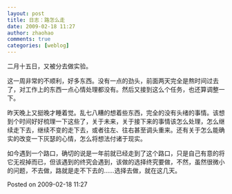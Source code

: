 ```yaml
---
layout: post
title: 日志：路怎么走
date: 2009-02-18 11:27
author: zhaohao
comments: true
categories: [weblog]
---
```

二月十五日，又被分去做实验。

这一周非常的不顺利，好多东西。没有一点的劲头，前面两天完全是熬时间过去了，对工作上的东西一点心情处理都没有。然后又接到这么个任务，也还算调整一下。

昨天晚上又挺晚才睡着觉。乱七八糟的想着些东西，完全的没有头绪的事情。该想到个时间好好梳理一下这些了，关于未来，关于接下来的事情该怎么处理，怎么继续走下去，继续不变的走下去，或者往左、往右甚至调头重来。还有关于怎么能确实的改变一下灰瑟的心情，怎么将想法付诸于现实。

如今遇到一个路口，确切的说是一年前就已经走到了这个路口，只是自己有意的将它无视掉而已，但该遇到的终究会遇到，该做的选择终究要做，不然，虽然很微小的问题，不去做，路就是走不下去的……选择去做，就在这几天。

Posted on 2009-02-18 11:27
